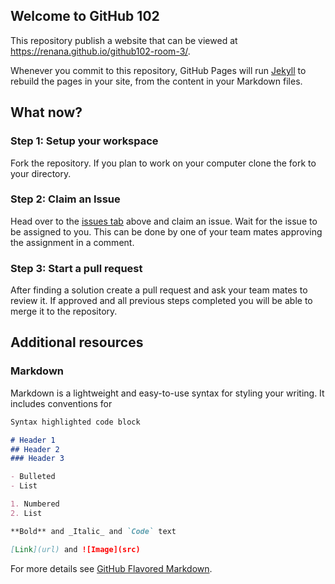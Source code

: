 ## Welcome to GitHub 102

This repository publish a website that can be viewed at https://renana.github.io/github102-room-3/.

Whenever you commit to this repository, GitHub Pages will run [Jekyll](https://jekyllrb.com/) to rebuild the pages in your site, from the content in your Markdown files.

## What now?

### Step 1: Setup your workspace

Fork the repository. If you plan to work on your computer clone the fork to your directory.

### Step 2: Claim an Issue

Head over to the [issues tab](https://github.com/renana/github102-room-3/issues) above and claim an issue. 
Wait for the issue to be assigned to you. This can be done by one of your team mates approving the assignment in a comment.

### Step 3: Start a pull request

After finding a solution create a pull request and ask your team mates to review it. 
If approved and all previous steps completed you will be able to merge it to the repository.

## Additional resources

### Markdown

Markdown is a lightweight and easy-to-use syntax for styling your writing. It includes conventions for

```markdown
Syntax highlighted code block

# Header 1
## Header 2
### Header 3

- Bulleted
- List

1. Numbered
2. List

**Bold** and _Italic_ and `Code` text

[Link](url) and ![Image](src)
```

For more details see [GitHub Flavored Markdown](https://guides.github.com/features/mastering-markdown/).

